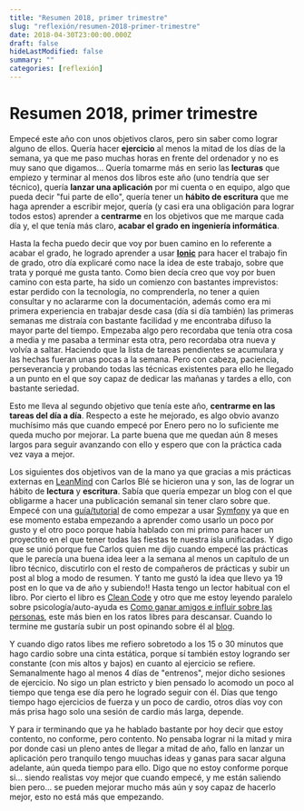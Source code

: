 ```yaml
---
title: "Resumen 2018, primer trimestre"
slug: "reflexión/resumen-2018-primer-trimestre"
date: 2018-04-30T23:00:00.000Z
draft: false
hideLastModified: false
summary: ""
categories: [reflexión]
---
```


# Resumen 2018, primer trimestre

Empecé este año con unos objetivos claros, pero sin saber como lograr alguno de ellos. Quería hacer **ejercicio** al menos la mitad de los días de la semana, ya que me paso muchas horas en frente del ordenador y no es muy sano que digamos... Quería tomarme más en serio las **lecturas** que empiezo y terminar al menos dos libros este año (uno tendría que ser técnico), quería **lanzar una aplicación** por mi cuenta o en equipo, algo que pueda decir "fui parte de ello", quería tener un **hábito de escritura** que me haga aprender a escribir mejor, quería (y casi era una obligación para lograr todos estos) aprender a **centrarme** en los objetivos que me marque cada día y, el que tenía más claro, **acabar el grado en ingeniería informática**.

Hasta la fecha puedo decir que voy por buen camino en lo referente a acabar el grado, he logrado aprender a usar [**Ionic**](https://ionicframework.com/) para hacer el trabajo fin de grado, otro día explicaré como nace la idea de este trabajo, sobre que trata y porqué me gusta tanto. Como bien decía creo que voy por buen camino con esta parte, ha sido un comienzo con bastantes imprevistos: estar perdido con la tecnología, no comprenderla, no tener a quien consultar y no aclararme con la documentación, además como era mi primera experiencia en trabajar desde casa (día si día también) las primeras semanas me distraía con bastante facilidad y me encontraba difuso la mayor parte del tiempo. Empezaba algo pero recordaba que tenía otra cosa a media y me pasaba a terminar esta otra, pero recordaba otra nueva y volvía a saltar. Haciendo que la lista de tareas pendientes se acumulara y las hechas fueran unas pocas a la semana. Pero con cabeza, paciencia, perseverancia y probando todas las técnicas existentes para ello he llegado a un punto en el que soy capaz de dedicar las mañanas y tardes a ello, con bastante seriedad.

Esto me lleva al segundo objetivo que tenía este año, **centrarme en las tareas del día a día**. Respecto a este he mejorado, es algo obvio avanzo muchísimo más que cuando empecé por Enero pero no lo suficiente me queda mucho por mejorar. La parte buena que me quedan aún 8 meses largos para seguir avanzando con ello y espero que con la práctica cada vez vaya a mejor.

Los siguientes dos objetivos van de la mano ya que gracias a mis prácticas externas en [LeanMind](https://leanmind.es/) con Carlos Blé se hicieron una y son, las de lograr un hábito de **lectura** y **escritura**. Sabía que quería empezar un blog con el que obligarme a hacer una publicación semanal sin tener claro sobre que. Empecé con una [guía/tutorial](https://criskrus.wordpress.com/tag/symfony/) de como empezar a usar [Symfony](https://symfony.com/) ya que en ese momento estaba empezando a aprender como usarlo un poco por gusto y el otro poco porque había hablado con mi primo para hacer un proyectito en el que tener todas las fiestas te nuestra isla unificadas. Y digo que se unió porque fue Carlos quien me dijo cuando empecé las prácticas que le parecía una buena idea leer a la semana al menos un capítulo de un libro técnico, discutirlo con el resto de compañeros de prácticas y subir un post al blog a modo de resumen. Y tanto me gustó la idea que llevo ya 19 post en lo que va de año y subiendo!! Hasta tengo un lector habitual con el libro. Por cierto el libro es [Clean Code](https://leer.amazon.es/kp/embed?asin=B001GSTOAM&preview=newtab&linkCode=kpe&ref_=cm_sw_r_kb_dp_bopYAb3Y71AX3&tag=5413&reshareId=YC59TC6JV2NAMYMT9JKD&reshareChannel=system) y otro que me estoy leyendo paralelo sobre psicología/auto-ayuda es [Como ganar amigos e influir sobre las personas](https://www.amazon.es/Como-Ganar-Amigos-Influir-Personas/dp/1537702084/ref=pd_lpo_sbs_14_t_0?_encoding=UTF8&psc=1&refRID=NMEKXTQ94HFY9WYGQKCB), este más bien en los ratos libres para descansar. Cuando lo termine me gustaría subir un post opinando sobre él al [blog](https://criskrus.wordpress.com/).

Y cuando digo ratos libes me refiero sobretodo a los 15 o 30 minutos que hago cardio sobre una cinta estática, porque sí también estoy logrando ser constante (con mis altos y bajos) en cuanto al ejercicio se refiere. Semanalmente hago al menos 4 días de "entrenos", mejor dicho sesiones de ejercicio. No sigo un plan estricto y bien pensado lo acomodo un poco al tiempo que tenga ese día pero he logrado seguir con él. Días que tengo tiempo hago ejercicios de fuerza y un poco de cardio, otros días voy con más prisa hago  solo una sesión de cardio más larga, depende.

Y para ir terminando que ya he hablado bastante por hoy decir que estoy contento, no conforme, pero contento. No pensaba lograr ni la mitad y mira por donde casi un pleno antes de llegar a mitad de año, fallo en lanzar un aplicación pero tranquilo tengo muuchas ideas y ganas para sacar alguna adelante, aún queda tiempo para ello. Digo que no estoy conforme porque si... siendo realistas voy mejor que cuando empecé, y me están saliendo bien pero... se pueden mejorar mucho más aún y soy capaz de hacerlo mejor, esto no está más que empezando.

